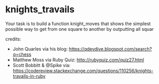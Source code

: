 # knights_travails
Your task is to build a function knight_moves that shows the simplest possible way to get from one square to another by outputting all squar

credits:
 - John Quarles via his blog: https://qdevdive.blogspot.com/search?q=chess
 - Matthew Moss via Ruby Quiz: http://rubyquiz.com/quiz27.html
 - Scott Bobbitt & @Spike via: https://codereview.stackexchange.com/questions/110256/knights-travails-in-ruby
